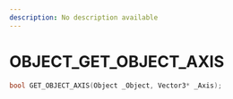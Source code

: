 ```yaml
---
description: No description available 
---
```


# OBJECT\_GET_OBJECT_AXIS

```cpp
bool GET_OBJECT_AXIS(Object _Object, Vector3* _Axis);
```